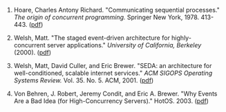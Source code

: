 1. Hoare, Charles Antony Richard. "Communicating sequential processes." _The origin of concurrent programming._ Springer New York, 1978. 413-443. ([pdf](papers/p666-hoare.pdf))

1. Welsh, Matt. "The staged event-driven architecture for highly-concurrent server applications." _University of California, Berkeley_ (2000). ([pdf](papers/10.1.1.32.7549.pdf))

1. Welsh, Matt, David Culler, and Eric Brewer. "SEDA: an architecture for well-conditioned, scalable internet services." _ACM SIGOPS Operating Systems Review._ Vol. 35. No. 5. ACM, 2001. ([pdf](papers/Wel01.pdf))

1. Von Behren, J. Robert, Jeremy Condit, and Eric A. Brewer. "Why Events Are a Bad Idea (for High-Concurrency Servers)." HotOS. 2003. ([pdf](papers/threads-hotos-2003.pdf))
